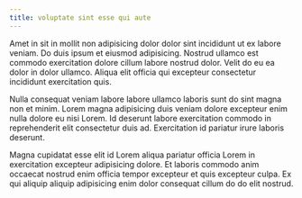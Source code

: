 ```yaml
---
title: voluptate sint esse qui aute
---
```


Amet in sit in mollit non adipisicing dolor dolor sint incididunt ut ex labore veniam. Do duis ipsum et eiusmod adipisicing. Nostrud ullamco est commodo exercitation dolore cillum labore nostrud dolor. Velit do eu ea dolor in dolor ullamco. Aliqua elit officia qui excepteur consectetur incididunt exercitation quis.

Nulla consequat veniam labore labore ullamco laboris sunt do sint magna non et minim. Lorem magna adipisicing duis veniam dolore excepteur enim nulla dolore eu nisi Lorem. Id deserunt labore exercitation commodo in reprehenderit elit consectetur duis ad. Exercitation id pariatur irure laboris deserunt.

Magna cupidatat esse elit id Lorem aliqua pariatur officia Lorem in exercitation excepteur adipisicing dolore. Et laboris commodo anim occaecat nostrud enim officia tempor excepteur et quis excepteur culpa. Ex qui aliquip aliquip adipisicing enim dolor consequat cillum do do elit nostrud.